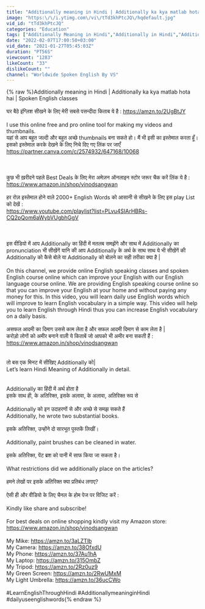```yaml
---
title: "Additionally meaning in Hindi | Additionally ka kya matlab hota hai | Spoken English classes"
image: "https:\/\/i.ytimg.com\/vi\/tTd3khPtcJQ\/hqdefault.jpg"
vid_id: "tTd3khPtcJQ"
categories: "Education"
tags: ["Additionally Meaning in Hindi","Additionally in Hindi","Additionally का हिंदी में मतलब"]
date: "2022-02-07T17:00:50+03:00"
vid_date: "2021-01-27T05:45:03Z"
duration: "PT56S"
viewcount: "1283"
likeCount: "33"
dislikeCount: ""
channel: "Worldwide Spoken English By VS"
---
```

{% raw %}Additionally meaning in Hindi | Additionally ka kya matlab hota hai | Spoken English classes <br /> <br />घर बैठे इंग्लिश सीखने के लिए मेरी सबसे पसन्दीदा किताब ये है : <a rel="nofollow" target="blank" href="https://amzn.to/2UgBtJY">https://amzn.to/2UgBtJY</a> <br /><br />I use this online free and pro online tool for making my videos and thumbnails. <br />यहां से आप बहुत जल्दी और बहुत अच्छे thumbnails बना सकते हो। मैं भी इसी का इस्तेमाल करता हूँ।  इसको इस्तेमाल करके देखने के लिए निचे दिए गए लिंक पर जाएँ <br /><a rel="nofollow" target="blank" href="https://partner.canva.com/c/2574932/647168/10068">https://partner.canva.com/c/2574932/647168/10068</a>   <br /><br /><br />        <br />कुछ भी ख़रीदने पहले Best Deals के लिए मेरा अमेज़न ऑनलाइन स्टोर जरूर चैक करें लिंक ये है : <a rel="nofollow" target="blank" href="https://www.amazon.in/shop/vinodsangwan">https://www.amazon.in/shop/vinodsangwan</a> <br /> <br />हर रोज़ इस्तेमाल होने वाले 2000+ English Words को आसानी से सीखने के लिए इस play List को देखें :  <br /><a rel="nofollow" target="blank" href="https://www.youtube.com/playlist?list=PLvu4SIArHBRs-CQ2pQom6aWybVUgbhGgV">https://www.youtube.com/playlist?list=PLvu4SIArHBRs-CQ2pQom6aWybVUgbhGgV</a>  <br /> <br /><br />  <br />इस वीडियो में आप Additionally का हिंदी में मतलब समझेंगे और साथ में Additionally का pronunciation भी सीखेंगें यानि की आप Additionally के अर्थ के साथ साथ ये भी सीखेंगें की Additionally को कैसे बोले या Additionally को बोलने का सही तरीका क्या है | <br /><br />On this channel, we provide online English speaking classes and spoken English course online which can improve your English with our English language course online. We are providing English speaking course online so that you can improve your English at your home and without paying any money for this. In this video,  you will learn daily use English words which will improve to learn English vocabulary in a simple way. This video will help you to learn English through Hindi thus you can increase English vocabulary on a daily basis. <br /><br />असफल आदमी का दिमाग उससे काम लेता है और सफल आदमी दिमाग से काम लेता है | <br />करोड़ो लोगों को अमीर बनाने वाली ये किताबें जो आपको भी अमीर बना सकती हैं : <br /><a rel="nofollow" target="blank" href="https://www.amazon.in/shop/vinodsangwan">https://www.amazon.in/shop/vinodsangwan</a> <br /><br /><br />तो बस एक मिनट में सीखिए Additionally को| <br />Let’s learn Hindi Meaning of Additionally in detail.<br /><br /><br />Additionally का हिंदी में अर्थ होता है <br />इसके साथ ही, के अतिरिक्त, इसके अलावा, के अलावा, अतिरिक्त रूप से<br /><br />Additionally को इन उदाहरणों से और अच्छे से समझ सकते हैं <br />Additionally, he wrote two substantial books. <br /><br />इसके अतिरिक्त, उन्होंने दो सारभूत पुस्तकें लिखीं। <br /><br />Additionally, paint brushes can be cleaned in water. <br /><br />इसके अतिरिक्त, पेंट ब्रश को पानी में साफ किया जा सकता है।<br /><br />What restrictions did we additionally place on the articles? <br /><br />हमने लेखों पर इसके अतिरिक्त क्या प्रतिबंध लगाए?<br /><br />ऐसी ही और वीडियो के लिए चैनल के होम पेज पर विजिट करें :<br /><br />Kindly like share and subscribe!<br /><br />For best deals on online shopping kindly visit my Amazon store:<br /><a rel="nofollow" target="blank" href="https://www.amazon.in/shop/vinodsangwan">https://www.amazon.in/shop/vinodsangwan</a> <br /><br />My Mike: <a rel="nofollow" target="blank" href="https://amzn.to/3aLZTlb">https://amzn.to/3aLZTlb</a><br />My Camera: <a rel="nofollow" target="blank" href="https://amzn.to/38OfxdU">https://amzn.to/38OfxdU</a> <br />My Phone: <a rel="nofollow" target="blank" href="https://amzn.to/37Au1hA">https://amzn.to/37Au1hA</a> <br />My Laptop: <a rel="nofollow" target="blank" href="https://amzn.to/315OmbZ">https://amzn.to/315OmbZ</a> <br />My Tripod: <a rel="nofollow" target="blank" href="https://amzn.to/2Rz0uz9">https://amzn.to/2Rz0uz9</a> <br />My Green Screen: <a rel="nofollow" target="blank" href="https://amzn.to/2RwUMxM">https://amzn.to/2RwUMxM</a> <br />My Light Umbrella: <a rel="nofollow" target="blank" href="https://amzn.to/36ucCWo">https://amzn.to/36ucCWo</a> <br /><br />#LearnEnglishThroughHindi  #AdditionallymeaninginHindi   #dailyuseenglishwords{% endraw %}
